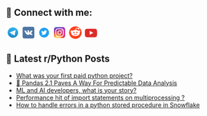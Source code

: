 ## 🔎 Connect with me:
[<img src="https://github.com/bullbesh/bullbesh/blob/main/images/Telegram.png" width="32" height="32" />](https://t.me/bullbesh)
[<img src="https://github.com/bullbesh/bullbesh/blob/main/images/VK.png" width="32" height="32" />](https://vk.com/bullbesh)
[<img src="https://github.com/bullbesh/bullbesh/blob/main/images/Twitter.png" width="32" height="32" />](https://twitter.com/bullbesh1)
[<img src="https://github.com/bullbesh/bullbesh/blob/main/images/Instagram.png" width="32" height="32" />](https://www.instagram.com/bullbesh)
[<img src="https://github.com/bullbesh/bullbesh/blob/main/images/Reddit.png" width="32" height="32" />](https://www.reddit.com/user/bullbesh)
[<img src="https://github.com/bullbesh/bullbesh/blob/main/images/YouTube.png" width="32" height="32" />](https://www.youtube.com/channel/UCtfjRs6uzgq5mfm8S06WTcg)

## 📕 Latest r/Python Posts
<!-- BLOG-POST-LIST:START -->
- [What was your first paid python project?](https://www.reddit.com/r/Python/comments/165rfz0/what_was_your_first_paid_python_project/)
- [🐼 Pandas 2.1 Paves A Way For Predictable Data Analysis](https://www.reddit.com/r/Python/comments/165r39i/pandas_21_paves_a_way_for_predictable_data/)
- [ML and AI developers, what is your story?](https://www.reddit.com/r/Python/comments/165qnx4/ml_and_ai_developers_what_is_your_story/)
- [Performance hit of import statements on multiprocessing ?](https://www.reddit.com/r/Python/comments/165ox5d/performance_hit_of_import_statements_on/)
- [How to handle errors in a python stored procedure in Snowflake](https://www.reddit.com/r/Python/comments/165nzrp/how_to_handle_errors_in_a_python_stored_procedure/)
<!-- BLOG-POST-LIST:END -->
